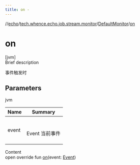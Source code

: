 ```yaml
---
title: on -
---
```

//[echo](../../index.md)/[tech.whence.echo.job.stream.monitor](../index.md)/[DefaultMonitor](index.md)/[on](on.md)



# on  
[jvm]  
Brief description  


事件触发时



## Parameters  
  
jvm  
  
|  Name|  Summary| 
|---|---|
| event| <br><br>Event 当前事件<br><br>
  
  
Content  
open override fun [on](on.md)(event: [Event](../../tech.whence.echo.job.manager/-event/index.md))  



